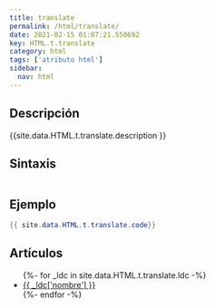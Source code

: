 ```yaml
---
title: translate
permalink: /html/translate/
date: 2021-02-15 01:07:21.550692
key: HTML.t.translate
category: html
tags: ['atributo html']
sidebar: 
  nav: html
---
```


## Descripción
{{site.data.HTML.t.translate.description }}

## Sintaxis
~~~html
~~~

## Ejemplo
~~~java
{{ site.data.HTML.t.translate.code}}
~~~

## Artículos
<ul>
{%- for _ldc in site.data.HTML.t.translate.ldc -%}
   <li>
       <a href="{{_ldc['url'] }}">{{ _ldc['nombre'] }}</a>
   </li>
{%- endfor -%}
</ul>
